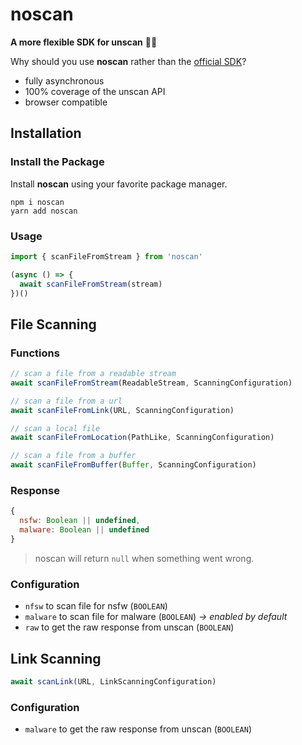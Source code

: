# noscan

**A more flexible SDK for unscan** 💪🔎

Why should you use **noscan** rather than the [official SDK](https://npm.im/unscan)?

- fully asynchronous
- 100% coverage of the unscan API
- browser compatible

## Installation

### Install the Package

Install **noscan** using your favorite package manager.

```sh-session
npm i noscan
yarn add noscan
```

### Usage

```js
import { scanFileFromStream } from 'noscan'

(async () => {
  await scanFileFromStream(stream)
})()
```

## File Scanning

### Functions

```js
// scan a file from a readable stream
await scanFileFromStream(ReadableStream, ScanningConfiguration)

// scan a file from a url
await scanFileFromLink(URL, ScanningConfiguration)

// scan a local file
await scanFileFromLocation(PathLike, ScanningConfiguration)

// scan a file from a buffer
await scanFileFromBuffer(Buffer, ScanningConfiguration)
```

### Response

```js
{
  nsfw: Boolean || undefined,
  malware: Boolean || undefined
}
```

> noscan will return `null` when something went wrong.

### Configuration

- `nfsw` to scan file for nsfw (`BOOLEAN`)
- `malware` to scan file for malware (`BOOLEAN`) *→ enabled by default*
- `raw` to get the raw response from unscan (`BOOLEAN`)

## Link Scanning

```js
await scanLink(URL, LinkScanningConfiguration)
```

### Configuration

- `malware` to get the raw response from unscan (`BOOLEAN`)

